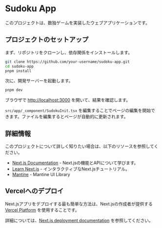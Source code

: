# Sudoku App

このプロジェクトは、数独ゲームを実装したウェブアプリケーションです。

## プロジェクトのセットアップ

まず、リポジトリをクローンし、依存関係をインストールします。

```bash
git clone https://github.com/your-username/sudoku-app.git
cd sudoku-app
pnpm install
```

次に、開発サーバーを起動します。

```bash
pnpm dev
```

ブラウザで [http://localhost:3000](http://localhost:3000) を開いて、結果を確認します。

`src/app/_component/SudokuInit.tsx` を編集することでページの編集を開始できます。ファイルを編集するとページが自動的に更新されます。


## 詳細情報

このプロジェクトについて詳しく知りたい場合は、以下のリソースを参照してください。

- [Next.js Documentation](https://nextjs.org/docs) - Next.jsの機能とAPIについて学びます。
- [Learn Next.js](https://nextjs.org/learn) - インタラクティブなNext.jsチュートリアル。
- [Mantine](https://mantine.dev/) - Mantine UI Library

## Vercelへのデプロイ

Next.jsアプリをデプロイする最も簡単な方法は、Next.jsの作成者が提供する [Vercel Platform](https://vercel.com/new?utm_medium=default-template&filter=next.js&utm_source=create-next-app&utm_campaign=create-next-app-readme) を使用することです。

詳細については、[Next.js deployment documentation](https://nextjs.org/docs/deployment) を参照してください。
